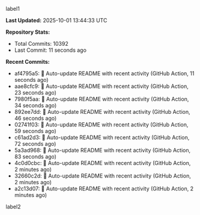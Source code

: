 
label1 
<!-- ACTIVITY_START -->
**Last Updated:** 2025-10-01 13:44:33 UTC

**Repository Stats:**
- Total Commits: 10392
- Last Commit: 11 seconds ago

**Recent Commits:**
- af4795a5: 🤖 Auto-update README with recent activity (GitHub Action, 11 seconds ago)
- aae8cfc9: 🤖 Auto-update README with recent activity (GitHub Action, 23 seconds ago)
- 7980f5aa: 🤖 Auto-update README with recent activity (GitHub Action, 34 seconds ago)
- 892ee7dd: 🤖 Auto-update README with recent activity (GitHub Action, 46 seconds ago)
- 02741f03: 🤖 Auto-update README with recent activity (GitHub Action, 59 seconds ago)
- c61ad2d3: 🤖 Auto-update README with recent activity (GitHub Action, 72 seconds ago)
- 5a3ad968: 🤖 Auto-update README with recent activity (GitHub Action, 83 seconds ago)
- 4c0d0cbc: 🤖 Auto-update README with recent activity (GitHub Action, 2 minutes ago)
- 32660c2d: 🤖 Auto-update README with recent activity (GitHub Action, 2 minutes ago)
- a2c13d07: 🤖 Auto-update README with recent activity (GitHub Action, 2 minutes ago)
<!-- ACTIVITY_END -->

label2
